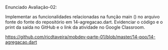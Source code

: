 Enunciado Avaliação-02:

Implementar as funcionalidades relacionadas na função main () no arquivo fonte do fonte do repositório em 14-agregacao.dart.
Evidenciar o código e o print da saída no GitHub e o link da atividade no Google Classroom.

https://github.com/ricdtaveira/mobdev-parte-01/blob/master/14-poo/14-agregacao.dart
